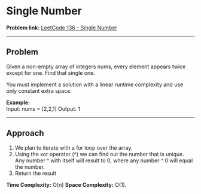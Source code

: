 # Single Number

**Problem link:** [LeetCode 136 - Single Number](https://leetcode.com/problems/single-number/)

---

## Problem
Given a non-empty array of integers nums, every element appears twice except for one. Find that single one.

You must implement a solution with a linear runtime complexity and use only constant extra space.

**Example:**  
Input: nums = [2,2,1]
Output: 1

---

## Approach

1. We plan to iterate with a for loop over the array. 
2. Using the xor operator (^) we can find out the number that is unique. Any number ^ with itself will result to 0, where any number ^ 0 will equal the number.    
3. Return the result 

**Time Complexity:** O(n)
**Space Complexity:** O(1).  
